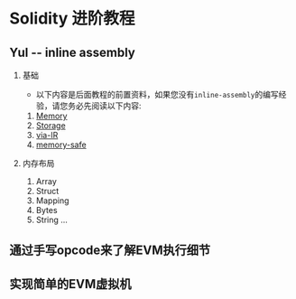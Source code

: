 # Solidity 进阶教程

## Yul -- inline assembly

1. 基础
   
   - 以下内容是后面教程的前置资料，如果您没有`inline-assembly`的编写经验，请您务必先阅读以下内容:
   
   1. [Memory](Preknowledge/1-memory.md)
   2. [Storage](Preknowledge/2-storage.md)
   3. [via-IR](Preknowledge/3-via-IR.md)
   4. [memory-safe](Preknowledge/4-memory-safe.md)
   
2. 内存布局

   1. Array
   2. Struct
   3. Mapping
   4. Bytes
   5. String
     ...


## 通过手写opcode来了解EVM执行细节

## 实现简单的EVM虚拟机
